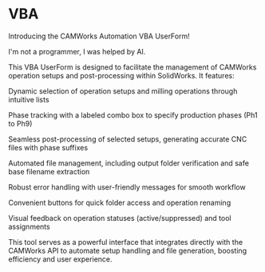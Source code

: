 # VBA

Introducing the CAMWorks Automation VBA UserForm!

I'm not a programmer, I was helped by AI.

This VBA UserForm is designed to facilitate the management of CAMWorks operation setups and post-processing within SolidWorks. It features:

Dynamic selection of operation setups and milling operations through intuitive lists

Phase tracking with a labeled combo box to specify production phases (Ph1 to Ph9)

Seamless post-processing of selected setups, generating accurate CNC files with phase suffixes

Automated file management, including output folder verification and safe base filename extraction

Robust error handling with user-friendly messages for smooth workflow

Convenient buttons for quick folder access and operation renaming

Visual feedback on operation statuses (active/suppressed) and tool assignments

This tool serves as a powerful interface that integrates directly with the CAMWorks API to automate setup handling and file generation, boosting efficiency and user experience.
